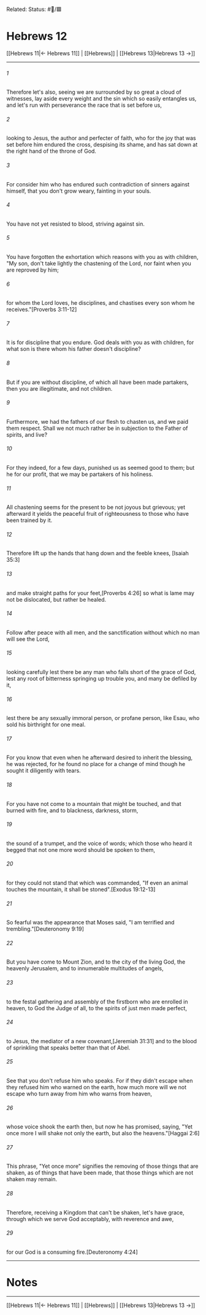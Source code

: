 Related:
Status: #📖/🟥
# Hebrews 12

[[Hebrews 11|← Hebrews 11]] | [[Hebrews]] | [[Hebrews 13|Hebrews 13 →]]
***



###### 1 
Therefore let's also, seeing we are surrounded by so great a cloud of witnesses, lay aside every weight and the sin which so easily entangles us, and let's run with perseverance the race that is set before us, 

###### 2 
looking to Jesus, the author and perfecter of faith, who for the joy that was set before him endured the cross, despising its shame, and has sat down at the right hand of the throne of God. 

###### 3 
For consider him who has endured such contradiction of sinners against himself, that you don't grow weary, fainting in your souls. 

###### 4 
You have not yet resisted to blood, striving against sin. 

###### 5 
You have forgotten the exhortation which reasons with you as with children, "My son, don't take lightly the chastening of the Lord, nor faint when you are reproved by him; 

###### 6 
for whom the Lord loves, he disciplines, and chastises every son whom he receives."<crossref intro="12:6">[Proverbs 3:11-12]</crossref> 

###### 7 
It is for discipline that you endure. God deals with you as with children, for what son is there whom his father doesn't discipline? 

###### 8 
But if you are without discipline, of which all have been made partakers, then you are illegitimate, and not children. 

###### 9 
Furthermore, we had the fathers of our flesh to chasten us, and we paid them respect. Shall we not much rather be in subjection to the Father of spirits, and live? 

###### 10 
For they indeed, for a few days, punished us as seemed good to them; but he for our profit, that we may be partakers of his holiness. 

###### 11 
All chastening seems for the present to be not joyous but grievous; yet afterward it yields the peaceful fruit of righteousness to those who have been trained by it. 

###### 12 
Therefore lift up the hands that hang down and the feeble knees, <crossref intro="12:12">[Isaiah 35:3]</crossref> 

###### 13 
and make straight paths for your feet,<crossref intro="12:13">[Proverbs 4:26]</crossref> so what is lame may not be dislocated, but rather be healed. 

###### 14 
Follow after peace with all men, and the sanctification without which no man will see the Lord, 

###### 15 
looking carefully lest there be any man who falls short of the grace of God, lest any root of bitterness springing up trouble you, and many be defiled by it, 

###### 16 
lest there be any sexually immoral person, or profane person, like Esau, who sold his birthright for one meal. 

###### 17 
For you know that even when he afterward desired to inherit the blessing, he was rejected, for he found no place for a change of mind though he sought it diligently with tears. 

###### 18 
For you have not come to a mountain that might be touched, and that burned with fire, and to blackness, darkness, storm, 

###### 19 
the sound of a trumpet, and the voice of words; which those who heard it begged that not one more word should be spoken to them, 

###### 20 
for they could not stand that which was commanded, "If even an animal touches the mountain, it shall be stoned".<crossref intro="12:20">[Exodus 19:12-13]</crossref> 

###### 21 
So fearful was the appearance that Moses said, "I am terrified and trembling."<crossref intro="12:21">[Deuteronomy 9:19]</crossref> 

###### 22 
But you have come to Mount Zion, and to the city of the living God, the heavenly Jerusalem, and to innumerable multitudes of angels, 

###### 23 
to the festal gathering and assembly of the firstborn who are enrolled in heaven, to God the Judge of all, to the spirits of just men made perfect, 

###### 24 
to Jesus, the mediator of a new covenant,<crossref intro="12:24">[Jeremiah 31:31]</crossref> and to the blood of sprinkling that speaks better than that of Abel. 

###### 25 
See that you don't refuse him who speaks. For if they didn't escape when they refused him who warned on the earth, how much more will we not escape who turn away from him who warns from heaven, 

###### 26 
whose voice shook the earth then, but now he has promised, saying, "Yet once more I will shake not only the earth, but also the heavens."<crossref intro="12:26">[Haggai 2:6]</crossref> 

###### 27 
This phrase, "Yet once more" signifies the removing of those things that are shaken, as of things that have been made, that those things which are not shaken may remain. 

###### 28 
Therefore, receiving a Kingdom that can't be shaken, let's have grace, through which we serve God acceptably, with reverence and awe, 

###### 29 
for our God is a consuming fire.<crossref intro="12:29">[Deuteronomy 4:24]</crossref>

---
# Notes


***
[[Hebrews 11|← Hebrews 11]] | [[Hebrews]] | [[Hebrews 13|Hebrews 13 →]]
